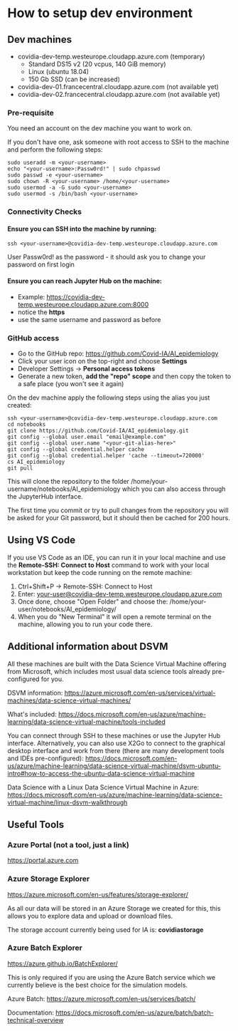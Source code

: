 # How to setup dev environment

## Dev machines

- covidia-dev-temp.westeurope.cloudapp.azure.com (temporary)
  - Standard DS15 v2 (20 vcpus, 140 GiB memory)
  - Linux (ubuntu 18.04)
  - 150 Gb SSD (can be increased)
- covidia-dev-01.francecentral.cloudapp.azure.com (not available yet)
- covidia-dev-02.francecentral.cloudapp.azure.com (not available yet)

### Pre-requisite
You need an account on the dev machine you want to work on. 

If you don't have one, ask someone with root access to SSH to the machine and perform the following steps:

```
sudo useradd -m <your-username>
echo "<your-username>:Passw0rd!" | sudo chpasswd
sudo passwd -e <your-username>
sudo chown -R <your-username> /home/<your-username>
sudo usermod -a -G sudo <your-username>
sudo usermod -s /bin/bash <your-username>
```

### Connectivity Checks

#### Ensure you can SSH into the machine by running:
```
ssh <your-username>@covidia-dev-temp.westeurope.cloudapp.azure.com
```
User Passw0rd! as the password - it should ask you to change your password on first login

#### Ensure you can reach Jupyter Hub on the machine:
  - Example: https://covidia-dev-temp.westeurope.cloudapp.azure.com:8000 
  - notice the **https**
  - use the same username and password as before

### GitHub access

- Go to the GitHub repo: https://github.com/Covid-IA/AI_epidemiology
- Click your user icon on the top-right and choose **Settings**
- Developer Settings -> **Personal access tokens**
- Generate a new token, **add the "repo" scope** and then copy the token to a safe place (you won't see it again)

On the dev machine apply the following steps using the alias you just created:
```
ssh <your-username>@covidia-dev-temp.westeurope.cloudapp.azure.com
cd notebooks
git clone https://github.com/Covid-IA/AI_epidemiology.git
git config --global user.email "email@example.com"
git config --global user.name "<your-git-alias-here>"
git config --global credential.helper cache
git config --global credential.helper 'cache --timeout=720000'
cs AI_epidemiology
git pull 
```

This will clone the repository to the folder /home/your-username/notebooks/AI_epidemiology which you can also access through the JupyterHub interface.

The first time you commit or try to pull changes from the repository you will be asked for your Git password, but it should then be cached for 200 hours.

## Using VS Code
If you use VS Code as an IDE, you can run it in your local machine and use the **Remote-SSH: Connect to Host** command to work with your local workstation but keep the code running on the remote machine:

1. Ctrl+Shift+P -> Remote-SSH: Connect to Host
2. Enter: your-user@covidia-dev-temp.westeurope.cloudapp.azure.com
3. Once done, choose "Open Folder" and choose the: /home/your-user/notebooks/AI_epidemiology/
4. When you do "New Terminal" it will open a remote terminal on the machine, allowing you to run your code there.

## Additional information about DSVM

All these machines are built with the Data Science Virtual Machine offering from Microsoft, which includes most usual data science tools already pre-configured for you.

DSVM information:
https://azure.microsoft.com/en-us/services/virtual-machines/data-science-virtual-machines/

What's included: https://docs.microsoft.com/en-us/azure/machine-learning/data-science-virtual-machine/tools-included

You can connect through SSH to these machines or use the Jupyter Hub interface. Alternatively, you can also use X2Go to connect to the graphical desktop interface and work from there (there are many development tools and IDEs pre-configured):
https://docs.microsoft.com/en-us/azure/machine-learning/data-science-virtual-machine/dsvm-ubuntu-intro#how-to-access-the-ubuntu-data-science-virtual-machine

Data Science with a Linux Data Science Virtual Machine in Azure:
https://docs.microsoft.com/en-us/azure/machine-learning/data-science-virtual-machine/linux-dsvm-walkthrough

## Useful Tools

### Azure Portal (not a tool, just a link)
https://portal.azure.com

### Azure Storage Explorer
https://azure.microsoft.com/en-us/features/storage-explorer/

As all our data will be stored in an Azure Storage we created for this, this allows you to explore data and upload or download files.

The storage account currently being used for IA is: **covidiastorage**

### Azure Batch Explorer
https://azure.github.io/BatchExplorer/

This is only required if you are using the Azure Batch service which we currently believe is the best choice for the simulation models.

Azure Batch: https://azure.microsoft.com/en-us/services/batch/

Documentation: https://docs.microsoft.com/en-us/azure/batch/batch-technical-overview



